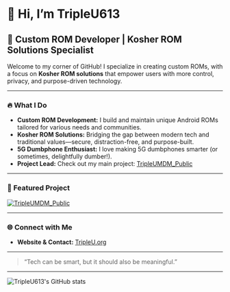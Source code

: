 # 👋 Hi, I’m TripleU613

## 🚀 Custom ROM Developer | Kosher ROM Solutions Specialist

Welcome to my corner of GitHub! I specialize in creating custom ROMs, with a focus on **Kosher ROM solutions** that empower users with more control, privacy, and purpose-driven technology.

---

### 🔥 What I Do

- **Custom ROM Development:** I build and maintain unique Android ROMs tailored for various needs and communities.
- **Kosher ROM Solutions:** Bridging the gap between modern tech and traditional values—secure, distraction-free, and purpose-built.
- **5G Dumbphone Enthusiast:** I love making 5G dumbphones smarter (or sometimes, delightfully dumber!).
- **Project Lead:** Check out my main project: [TripleUMDM_Public](https://github.com/TripleU613/TripleUMDM_Public)

---

### 🌟 Featured Project

[![TripleUMDM_Public](https://github-readme-stats.vercel.app/api/pin/?username=TripleU613&repo=TripleUMDM_Public&theme=radical)](https://github.com/TripleU613/TripleUMDM_Public)

---

### 🌐 Connect with Me

- **Website & Contact:** [TripleU.org](https://TripleU.org)

---

> “Tech can be smart, but it should also be meaningful.”

---

![TripleU613's GitHub stats](https://github-readme-stats.vercel.app/api?username=TripleU613&show_icons=true&theme=radical)

